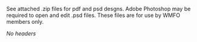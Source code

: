 See attached .zip files for pdf and psd desgns. Adobe Photoshop may be required to open and edit .psd files. These files are for use by WMFO members only.

*No headers*

